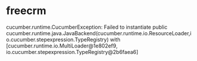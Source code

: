# freecrm
cucumber.runtime.CucumberException: Failed to instantiate public cucumber.runtime.java.JavaBackend(cucumber.runtime.io.ResourceLoader,io.cucumber.stepexpression.TypeRegistry) with [cucumber.runtime.io.MultiLoader@1e802ef9, io.cucumber.stepexpression.TypeRegistry@2b6faea6]
